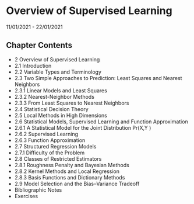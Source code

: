 # Overview of Supervised Learning

11/01/2021 - 22/01/2021

## Chapter Contents

<ul>

<li> 2 Overview of Supervised Learning </li>
<li> 2.1 Introduction </li>
<li> 2.2 Variable Types and Terminology </li>
<li> 2.3 Two Simple Approaches to Prediction: Least Squares and Nearest Neighbors </li>
<li> 2.3.1 Linear Models and Least Squares </li>
<li> 2.3.2 Nearest-Neighbor Methods </li>
<li> 2.3.3 From Least Squares to Nearest Neighbors </li>
<li> 2.4 Statistical Decision Theory </li>
<li> 2.5 Local Methods in High Dimensions </li>
<li> 2.6 Statistical Models, Supervised Learning and Function Approximation </li>
<li> 2.6.1 A Statistical Model for the Joint Distribution Pr(X,Y ) </li>
<li> 2.6.2 Supervised Learning </li>
<li> 2.6.3 Function Approximation </li>
<li> 2.7 Structured Regression Models </li>
<li> 2.7.1 Difficulty of the Problem </li>
<li> 2.8 Classes of Restricted Estimators </li>
<li> 2.8.1 Roughness Penalty and Bayesian Methods </li>
<li> 2.8.2 Kernel Methods and Local Regression </li>
<li> 2.8.3 Basis Functions and Dictionary Methods </li>
<li> 2.9 Model Selection and the Bias–Variance Tradeoff </li>
<li> Bibliographic Notes </li>
<li> Exercises </li>
